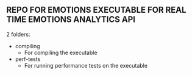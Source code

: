 REPO FOR EMOTIONS EXECUTABLE FOR REAL TIME EMOTIONS ANALYTICS API
-----------------------------------------------------------------

2 folders:
- compiling
	- For compiling the executable
- perf-tests
	- For running performance tests on the executable

